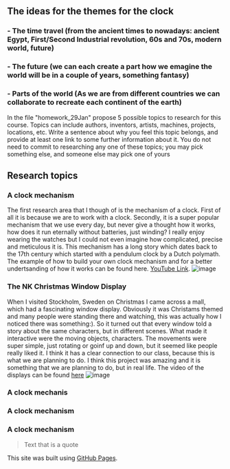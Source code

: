 ## The ideas for the themes for the clock
### - The time travel (from the ancient times to nowadays: ancient Egypt, First/Second Industrial revolution, 60s and 70s, modern world, future)
### - The future (we can each create a part how we emagine the world will be in a couple of years, something fantasy)
### - Parts of the world (As we are from different countries we can collaborate to recreate each continent of the earth) 

In the file "homework_29Jan" propose 5 possible topics to research for this course. Topics can include authors, inventors, artists, machines, projects, locations, etc. Write a sentence about why you feel this topic belongs, and provide at least one link to some further information about it. You do not need to commit to researching any one of these topics; you may pick something else, and someone else may pick one of yours

## Research topics

### A clock mechanism
The first research area that I though of is the mechanism of a clock. First of all it is because we are to work with a clock. Secondly, it is a super popular mechanism that we use every day, but never give a thought how it works, how does it run eternally without batteries, just winding? I really enjoy wearing the watches but I could not even imagine how complicated, precise and meticulous it is. This mechanism has a long story which dates back to the 17th century which started with a pendulum clock by a Dutch polymath. 
The example of how to build your own clock mechanism and for a better undertsanding of how it works can be found here. [YouTube Link](https://www.youtube.com/watch?v=3WCw0Flpqiw&ab_channel=MakingTricks).
![image](https://github.com/lizadat/MachineLab/assets/98390904/d40d3c96-f440-4ff8-88ce-dca7c3d358cd)



### The NK Christmas Window Display
When I visited Stockholm, Sweden on Christmas I came across a mall, which had a fascinating window display. Obviously it was Christams themed and many people were standing there and watching, this was actually how I noticed there was something:). So it turned out that every window told a story about the same characters, but in different scenes. What made it interactive were the moving objects, characters. The movements were super simple, just rotating or goinf up and down, but it seemed like people really liked it. I think it has a clear connection to our class, because this is what we are planning to do. I think this project was amazing and it is something that we are planning to do, but in real life.
The video of the displays can be found [here](https://www.youtube.com/watch?v=DhDDSYT8NCY&t=282s&ab_channel=Travelandwalks) 
![image](https://github.com/lizadat/MachineLab/assets/98390904/f1f8e531-a896-4c55-8865-5a2d78664e5c)


### A clock mechanis



### A clock mechanism



### A clock mechanism



> Text that is a quote

This site was built using [GitHub Pages](https://pages.github.com/).
